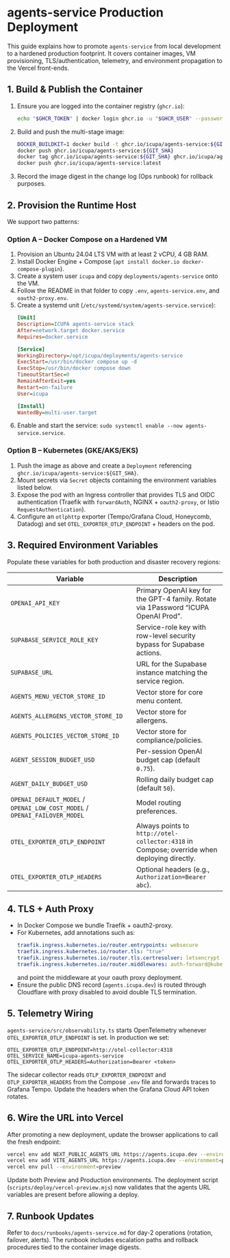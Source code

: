 # agents-service Production Deployment

This guide explains how to promote `agents-service` from local development to a hardened production footprint. It covers container images, VM provisioning, TLS/authentication, telemetry, and environment propagation to the Vercel front-ends.

## 1. Build & Publish the Container

1. Ensure you are logged into the container registry (`ghcr.io`):
   ```bash
   echo "$GHCR_TOKEN" | docker login ghcr.io -u "$GHCR_USER" --password-stdin
   ```
2. Build and push the multi-stage image:
   ```bash
   DOCKER_BUILDKIT=1 docker build -t ghcr.io/icupa/agents-service:${GIT_SHA} -f agents-service/Dockerfile .
   docker push ghcr.io/icupa/agents-service:${GIT_SHA}
   docker tag ghcr.io/icupa/agents-service:${GIT_SHA} ghcr.io/icupa/agents-service:latest
   docker push ghcr.io/icupa/agents-service:latest
   ```
3. Record the image digest in the change log (Ops runbook) for rollback purposes.

## 2. Provision the Runtime Host

We support two patterns:

### Option A – Docker Compose on a Hardened VM

1. Provision an Ubuntu 24.04 LTS VM with at least 2 vCPU, 4 GB RAM.
2. Install Docker Engine + Compose (`apt install docker.io docker-compose-plugin`).
3. Create a system user `icupa` and copy `deployments/agents-service` onto the VM.
4. Follow the README in that folder to copy `.env`, `agents-service.env`, and `oauth2-proxy.env`.
5. Create a systemd unit (`/etc/systemd/system/agents-service.service`):
   ```ini
   [Unit]
   Description=ICUPA agents-service stack
   After=network.target docker.service
   Requires=docker.service

   [Service]
   WorkingDirectory=/opt/icupa/deployments/agents-service
   ExecStart=/usr/bin/docker compose up -d
   ExecStop=/usr/bin/docker compose down
   TimeoutStartSec=0
   RemainAfterExit=yes
   Restart=on-failure
   User=icupa

   [Install]
   WantedBy=multi-user.target
   ```
6. Enable and start the service: `sudo systemctl enable --now agents-service.service`.

### Option B – Kubernetes (GKE/AKS/EKS)

1. Push the image as above and create a `Deployment` referencing `ghcr.io/icupa/agents-service:${GIT_SHA}`.
2. Mount secrets via `Secret` objects containing the environment variables listed below.
3. Expose the pod with an Ingress controller that provides TLS and OIDC authentication (Traefik with `forwardAuth`, NGINX + `oauth2-proxy`, or Istio `RequestAuthentication`).
4. Configure an `otlphttp` exporter (Tempo/Grafana Cloud, Honeycomb, Datadog) and set `OTEL_EXPORTER_OTLP_ENDPOINT` + headers on the pod.

## 3. Required Environment Variables

Populate these variables for both production and disaster recovery regions:

| Variable | Description |
| --- | --- |
| `OPENAI_API_KEY` | Primary OpenAI key for the GPT-4 family. Rotate via 1Password “ICUPA OpenAI Prod”. |
| `SUPABASE_SERVICE_ROLE_KEY` | Service-role key with row-level security bypass for Supabase actions. |
| `SUPABASE_URL` | URL for the Supabase instance matching the service region. |
| `AGENTS_MENU_VECTOR_STORE_ID` | Vector store for core menu content. |
| `AGENTS_ALLERGENS_VECTOR_STORE_ID` | Vector store for allergens. |
| `AGENTS_POLICIES_VECTOR_STORE_ID` | Vector store for compliance/policies. |
| `AGENT_SESSION_BUDGET_USD` | Per-session OpenAI budget cap (default `0.75`). |
| `AGENT_DAILY_BUDGET_USD` | Rolling daily budget cap (default `50`). |
| `OPENAI_DEFAULT_MODEL` / `OPENAI_LOW_COST_MODEL` / `OPENAI_FAILOVER_MODEL` | Model routing preferences. |
| `OTEL_EXPORTER_OTLP_ENDPOINT` | Always points to `http://otel-collector:4318` in Compose; override when deploying directly. |
| `OTEL_EXPORTER_OTLP_HEADERS` | Optional headers (e.g., `Authorization=Bearer abc`). |

## 4. TLS + Auth Proxy

* In Docker Compose we bundle Traefik + oauth2-proxy.
* For Kubernetes, add annotations such as:
  ```yaml
  traefik.ingress.kubernetes.io/router.entrypoints: websecure
  traefik.ingress.kubernetes.io/router.tls: "true"
  traefik.ingress.kubernetes.io/router.tls.certresolver: letsencrypt
  traefik.ingress.kubernetes.io/router.middlewares: auth-forward@kubernetescrd
  ```
  and point the middleware at your oauth proxy deployment.
* Ensure the public DNS record (`agents.icupa.dev`) is routed through Cloudflare with proxy disabled to avoid double TLS termination.

## 5. Telemetry Wiring

`agents-service/src/observability.ts` starts OpenTelemetry whenever `OTEL_EXPORTER_OTLP_ENDPOINT` is set. In production we set:

```
OTEL_EXPORTER_OTLP_ENDPOINT=http://otel-collector:4318
OTEL_SERVICE_NAME=icupa-agents-service
OTEL_EXPORTER_OTLP_HEADERS=Authorization=Bearer <token>
```

The sidecar collector reads `OTLP_EXPORTER_ENDPOINT` and `OTLP_EXPORTER_HEADERS` from the Compose `.env` file and forwards traces to Grafana Tempo. Update the headers when the Grafana Cloud API token rotates.

## 6. Wire the URL into Vercel

After promoting a new deployment, update the browser applications to call the fresh endpoint:

```bash
vercel env add NEXT_PUBLIC_AGENTS_URL https://agents.icupa.dev --environment=production
vercel env add VITE_AGENTS_URL https://agents.icupa.dev --environment=production
vercel env pull --environment=preview
```

Update both Preview and Production environments. The deployment script (`scripts/deploy/vercel-preview.mjs`) now validates that the agents URL variables are present before allowing a deploy.

## 7. Runbook Updates

Refer to `docs/runbooks/agents-service.md` for day-2 operations (rotation, failover, alerts). The runbook includes escalation paths and rollback procedures tied to the container image digests.
